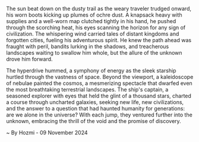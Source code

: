 
The sun beat down on the dusty trail as the weary traveler trudged onward, his worn boots kicking up plumes of ochre dust.  A knapsack heavy with supplies and a well-worn map clutched tightly in his hand, he pushed through the scorching heat, his eyes scanning the horizon for any sign of civilization.  The whispering wind carried tales of distant kingdoms and forgotten cities, fueling his adventurous spirit. He knew the path ahead was fraught with peril, bandits lurking in the shadows, and treacherous landscapes waiting to swallow him whole, but the allure of the unknown drove him forward. 

The hyperdrive hummed, a symphony of energy as the sleek starship hurtled through the vastness of space.  Beyond the viewport, a kaleidoscope of nebulae painted the cosmos, a mesmerizing spectacle that dwarfed even the most breathtaking terrestrial landscapes.  The ship's captain, a seasoned explorer with eyes that held the glint of a thousand stars, charted a course through uncharted galaxies, seeking new life, new civilizations, and the answer to a question that had haunted humanity for generations:  are we alone in the universe?  With each jump, they ventured further into the unknown, embracing the thrill of the void and the promise of discovery. 

~ By Hozmi - 09 November 2024
